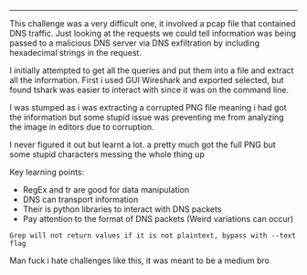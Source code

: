 
-----

This challenge was a very difficult one, it involved a pcap file that contained DNS traffic. Just looking at the requests we could tell information was being passed to a malicious DNS server via DNS exfiltration by including hexadecimal strings in the request.

I initially attempted to get all the queries and put them into a file and extract all the information. First i used GUI Wireshark and exported selected, but found tshark was easier to interact with since it was on the command line.

I was stumped as i was extracting a corrupted PNG file meaning i had got the information but some stupid issue was preventing me from analyzing the image in editors due to corruption.

I never figured it out but learnt a lot. a pretty much got the full PNG but some stupid characters messing the whole thing up

Key learning points:
- RegEx and tr are good for data manipulation
- DNS can transport information
- Their is python libraries to interact with DNS packets
- Pay attention to the format of DNS packets (Weird variations can occur)

`Grep will not return values if it is not plaintext, bypass with --text flag `

Man fuck i hate challenges like this, it was meant to be a medium bro